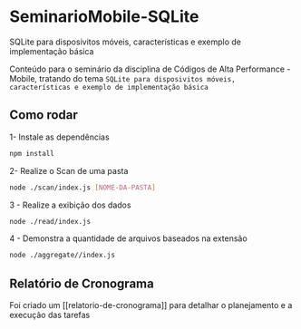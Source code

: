 # SeminarioMobile-SQLite

SQLite para disposivitos móveis, características e exemplo de implementação básica

Conteúdo para o seminário da disciplina de Códigos de Alta Performance - Mobile, tratando do tema `SQLite para disposivitos móveis, características e exemplo de implementação básica`

## Como rodar

1- Instale as dependências

```sh
npm install
```

2- Realize o Scan de uma pasta

```sh
node ./scan/index.js [NOME-DA-PASTA]
```

3 - Realize a exibição dos dados

```sh
node ./read/index.js
```

4 - Demonstra a quantidade de arquivos baseados na extensão

```sh
node ./aggregate//index.js
```

## Relatório de Cronograma

Foi criado um [[relatorio-de-cronograma]] para detalhar o planejamento e a execução das tarefas
